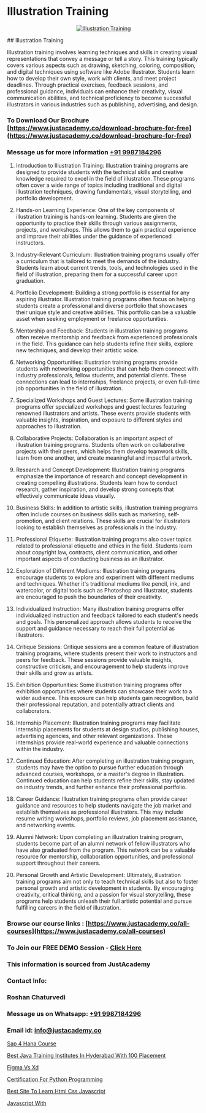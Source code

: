 # Illustration Training

<p align="center">
  <a href="https://justacademy.co/all-courses">
    <img src="https://ibb.co/CngWr2j" alt="Illustration Training">
  </a>
</p>
## Illustration Training

Illustration training involves learning techniques and skills in creating visual representations that convey a message or tell a story. This training typically covers various aspects such as drawing, sketching, coloring, composition, and digital techniques using software like Adobe Illustrator. Students learn how to develop their own style, work with clients, and meet project deadlines. Through practical exercises, feedback sessions, and professional guidance, individuals can enhance their creativity, visual communication abilities, and technical proficiency to become successful illustrators in various industries such as publishing, advertising, and design.
### To Download Our Brochure [https://www.justacademy.co/download-brochure-for-free](https://www.justacademy.co/download-brochure-for-free)
### Message us for more information [+91 9987184296](https://api.whatsapp.com/send?phone=919987184296)
1) Introduction to Illustration Training:
Illustration training programs are designed to provide students with the technical skills and creative knowledge required to excel in the field of illustration. These programs often cover a wide range of topics including traditional and digital illustration techniques, drawing fundamentals, visual storytelling, and portfolio development.

2) Hands-on Learning Experience:
One of the key components of illustration training is hands-on learning. Students are given the opportunity to practice their skills through various assignments, projects, and workshops. This allows them to gain practical experience and improve their abilities under the guidance of experienced instructors.

3) Industry-Relevant Curriculum:
Illustration training programs usually offer a curriculum that is tailored to meet the demands of the industry. Students learn about current trends, tools, and technologies used in the field of illustration, preparing them for a successful career upon graduation.

4) Portfolio Development:
Building a strong portfolio is essential for any aspiring illustrator. Illustration training programs often focus on helping students create a professional and diverse portfolio that showcases their unique style and creative abilities. This portfolio can be a valuable asset when seeking employment or freelance opportunities.

5) Mentorship and Feedback:
Students in illustration training programs often receive mentorship and feedback from experienced professionals in the field. This guidance can help students refine their skills, explore new techniques, and develop their artistic voice.

6) Networking Opportunities:
Illustration training programs provide students with networking opportunities that can help them connect with industry professionals, fellow students, and potential clients. These connections can lead to internships, freelance projects, or even full-time job opportunities in the field of illustration.

7) Specialized Workshops and Guest Lectures:
Some illustration training programs offer specialized workshops and guest lectures featuring renowned illustrators and artists. These events provide students with valuable insights, inspiration, and exposure to different styles and approaches to illustration.

8) Collaborative Projects:
Collaboration is an important aspect of illustration training programs. Students often work on collaborative projects with their peers, which helps them develop teamwork skills, learn from one another, and create meaningful and impactful artwork.

9) Research and Concept Development:
Illustration training programs emphasize the importance of research and concept development in creating compelling illustrations. Students learn how to conduct research, gather inspiration, and develop strong concepts that effectively communicate ideas visually.

10) Business Skills:
In addition to artistic skills, illustration training programs often include courses on business skills such as marketing, self-promotion, and client relations. These skills are crucial for illustrators looking to establish themselves as professionals in the industry.

11) Professional Etiquette:
Illustration training programs also cover topics related to professional etiquette and ethics in the field. Students learn about copyright law, contracts, client communication, and other important aspects of conducting business as an illustrator.

12) Exploration of Different Mediums:
Illustration training programs encourage students to explore and experiment with different mediums and techniques. Whether it's traditional mediums like pencil, ink, and watercolor, or digital tools such as Photoshop and Illustrator, students are encouraged to push the boundaries of their creativity.

13) Individualized Instruction:
Many illustration training programs offer individualized instruction and feedback tailored to each student's needs and goals. This personalized approach allows students to receive the support and guidance necessary to reach their full potential as illustrators.

14) Critique Sessions:
Critique sessions are a common feature of illustration training programs, where students present their work to instructors and peers for feedback. These sessions provide valuable insights, constructive criticism, and encouragement to help students improve their skills and grow as artists.

15) Exhibition Opportunities:
Some illustration training programs offer exhibition opportunities where students can showcase their work to a wider audience. This exposure can help students gain recognition, build their professional reputation, and potentially attract clients and collaborators.

16) Internship Placement:
Illustration training programs may facilitate internship placements for students at design studios, publishing houses, advertising agencies, and other relevant organizations. These internships provide real-world experience and valuable connections within the industry.

17) Continued Education:
After completing an illustration training program, students may have the option to pursue further education through advanced courses, workshops, or a master's degree in illustration. Continued education can help students refine their skills, stay updated on industry trends, and further enhance their professional portfolio.

18) Career Guidance:
Illustration training programs often provide career guidance and resources to help students navigate the job market and establish themselves as professional illustrators. This may include resume writing workshops, portfolio reviews, job placement assistance, and networking events.

19) Alumni Network:
Upon completing an illustration training program, students become part of an alumni network of fellow illustrators who have also graduated from the program. This network can be a valuable resource for mentorship, collaboration opportunities, and professional support throughout their careers.

20) Personal Growth and Artistic Development:
Ultimately, illustration training programs aim not only to teach technical skills but also to foster personal growth and artistic development in students. By encouraging creativity, critical thinking, and a passion for visual storytelling, these programs help students unleash their full artistic potential and pursue fulfilling careers in the field of illustration.

### Browse our course links : [https://www.justacademy.co/all-courses](https://www.justacademy.co/all-courses) 
### To Join our FREE DEMO Session - [Click Here](https://www.justacademy.co/register-for-course-demo)


### This information is sourced from JustAcademy
### Contact Info:
### Roshan Chaturvedi
### Message us on Whatsapp: [+91 9987184296](https://api.whatsapp.com/send?phone=919987184296)
### Email id: [info@justacademy.co](mailto:info@justacademy.co)
                
[Sap 4 Hana Course](https://www.linkedin.com/pulse/sap-4-hana-course-justacademy-sunnyvale-04kbc/)

[Best Java Training Institutes In Hyderabad With 100 Placement](https://www.linkedin.com/pulse/best-java-training-institutes-hyderabad-100-placement-udine?trackingId=vMs9AGaib6MeAxxmAQ2sSA%3D%3D&lipi=urn%3Ali%3Apage%3Ad_flagship3_company_admin%3BxzhODhyIS1OF3GFeJJCsZw%3D%3D)

[Figma Vs Xd](https://medium.com/@mahi3106/figma-vs-xd-6913a6587917)

[Certification For Python Programming](https://medium.com/@ranepooja/certification-for-python-programming-a1f9706257e1)

[Best Site To Learn Html Css Javascript](https://justacademyin.github.io/justacademy/best-site-to-learn-html-css-javascript)

[Javascript With](https://justacademyin.github.io/justacademy/javascript-with)

